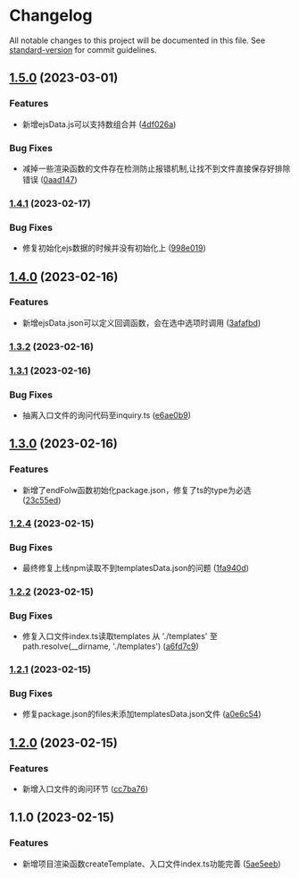 # Changelog

All notable changes to this project will be documented in this file. See [standard-version](https://github.com/conventional-changelog/standard-version) for commit guidelines.

## [1.5.0](https://github.com/xuanxiaoqian/create-quick/compare/v1.4.1...v1.5.0) (2023-03-01)


### Features

* 新增ejsData.js可以支持数组合并 ([4df026a](https://github.com/xuanxiaoqian/create-quick/commit/4df026a7b51ca4f53796fd7feaa6fa26516f64a7))


### Bug Fixes

* 减掉一些渲染函数的文件存在检测防止报错机制,让找不到文件直接保存好排除错误 ([0aad147](https://github.com/xuanxiaoqian/create-quick/commit/0aad1476a6b0d9689b1ca4a5e289973bc41fdf57))

### [1.4.1](https://github.com/xuanxiaoqian/create-quick/compare/v1.4.0...v1.4.1) (2023-02-17)


### Bug Fixes

* 修复初始化ejs数据的时候并没有初始化上 ([998e019](https://github.com/xuanxiaoqian/create-quick/commit/998e019fedc297dec04e6d7b0896d86b9b0a470a))

## [1.4.0](https://github.com/xuanxiaoqian/create-quick/compare/v1.3.2...v1.4.0) (2023-02-16)


### Features

* 新增ejsData.json可以定义回调函数，会在选中选项时调用 ([3afafbd](https://github.com/xuanxiaoqian/create-quick/commit/3afafbd3713a179fcf9768da2f1d3eac2835ee8a))

### [1.3.2](https://github.com/xuanxiaoqian/create-quick/compare/v1.3.1...v1.3.2) (2023-02-16)

### [1.3.1](https://github.com/xuanxiaoqian/create-quick/compare/v1.3.0...v1.3.1) (2023-02-16)


### Bug Fixes

* 抽离入口文件的询问代码至inquiry.ts ([e6ae0b9](https://github.com/xuanxiaoqian/create-quick/commit/e6ae0b90558def37b12084edc72d8a2034ff5d48))

## [1.3.0](https://github.com/xuanxiaoqian/create-quick/compare/v1.2.4...v1.3.0) (2023-02-16)


### Features

* 新增了endFolw函数初始化package.json，修复了ts的type为必选 ([23c55ed](https://github.com/xuanxiaoqian/create-quick/commit/23c55eddc617d3e7df121defb22fe29496b444ba))

### [1.2.4](https://github.com/xuanxiaoqian/create-quick/compare/v1.2.2...v1.2.4) (2023-02-15)


### Bug Fixes

* 最终修复上线npm读取不到templatesData.json的问题 ([1fa940d](https://github.com/xuanxiaoqian/create-quick/commit/1fa940d98ad8bdb80f3aa98ab01306305e3fa2a5))

### [1.2.2](https://github.com/xuanxiaoqian/create-quick/compare/v1.2.1...v1.2.2) (2023-02-15)


### Bug Fixes

* 修复入口文件index.ts读取templates 从 './templates' 至 path.resolve(__dirname, './templates') ([a6fd7c9](https://github.com/xuanxiaoqian/create-quick/commit/a6fd7c9befddfe1fd24869760466d1c2a5441a3d))

### [1.2.1](https://github.com/xuanxiaoqian/create-quick/compare/v1.2.0...v1.2.1) (2023-02-15)


### Bug Fixes

* 修复package.json的files未添加templatesData.json文件 ([a0e6c54](https://github.com/xuanxiaoqian/create-quick/commit/a0e6c540f887dbc4d3ac8b9d5421e0a7c0250857))

## [1.2.0](https://github.com/xuanxiaoqian/create-quick/compare/v1.1.0...v1.2.0) (2023-02-15)


### Features

* 新增入口文件的询问环节 ([cc7ba76](https://github.com/xuanxiaoqian/create-quick/commit/cc7ba76893ab74591cc96bcbecc07e2c2d0a6f4a))

## 1.1.0 (2023-02-15)


### Features

* 新增项目渲染函数createTemplate、入口文件index.ts功能完善 ([5ae5eeb](https://github.com/xuanxiaoqian/create-quick/commit/5ae5eeb447420c5ed006e4c027f096612a829f14))
